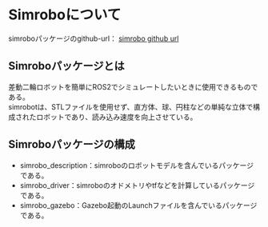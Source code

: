 # Simroboについて

simroboパッケージのgithub-url： [simrobo github url](https://github.com/YumaMatsumura/simrobo)

## Simroboパッケージとは
差動二輪ロボットを簡単にROS2でシミュレートしたいときに使用できるものである。  
simrobotは、STLファイルを使用せず、直方体、球、円柱などの単純な立体で構成されたロボットであり、読み込み速度を向上させている。

## Simroboパッケージの構成
* simrobo\_description：simroboのロボットモデルを含んでいるパッケージである。
* simrobo\_driver：simroboのオドメトリやtfなどを計算しているパッケージである。
* simrobo\_gazebo：Gazebo起動のLaunchファイルを含んでいるパッケージである。
